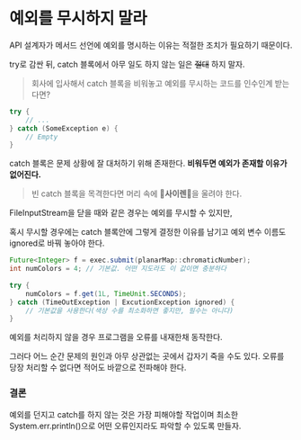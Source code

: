 # 예외를 무시하지 말라

API 설계자가 메서드 선언에 예외를 명시하는 이유는 적절한 조치가 필요하기 때문이다.

try로 감싼 뒤, catch 블록에서 아무 일도 하지 않는 일은 ~~절대~~ 하지 말자.

> 회사에 입사해서 catch 블록을 비워놓고 예외를 무시하는 코드를 인수인계 받는다면?

```java
try {
    // ...
} catch (SomeException e) {
    // Empty
}
```

catch 블록은 문제 상황에 잘 대처하기 위해 존재한다. **비워두면 예외가 존재할 이유가 없어진다.**

> 빈 catch 블록을 목격한다면 머리 속에 🚨**사이렌**🚨을 울려야 한다.

FileInputStream을 닫을 때와 같은 경우는 예외를 무시할 수 있지만,

혹시 무시할 경우에는 catch 블록안에 그렇게 결정한 이유를 남기고 예외 변수 이름도 ignored로 바꿔 놓아야 한다.

```java
Future<Integer> f = exec.submit(planarMap::chromaticNumber);
int numColors = 4; // 기본값. 어떤 지도라도 이 값이면 충분하다
        
try {
    numColors = f.get(1L, TimeUnit.SECONDS);
} catch (TimeOutException | ExcutionException ignored) {
    // 기본값을 사용한다(색상 수를 최소화하면 좋지만, 필수는 아니다)
}
```

예외를 처리하지 않을 경우 프로그램을 오류를 내재한채 동작한다.

그러다 어느 순간 문제의 원인과 아무 상관없는 곳에서 갑자기 죽을 수도 있다. 오류를 당장 처리할 수 없다면 적어도 바깥으로 전파해야 한다.


### 결론
예외를 던지고 catch를 하지 않는 것은 가장 피해야할 작업이며 최소한 System.err.println()으로 어떤 오류인지라도 파악할 수 있도록 만들자.
